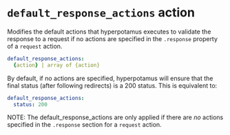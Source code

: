 # `default_response_actions` action
Modifies the default actions that hyperpotamus executes to validate the response to a request if no actions are specified in the `.response` property of a `request` action.

```YAML
default_response_actions:
  {action} | array of {action}
```

By default, if no actions are specified, hyperpotamus will ensure that the final status (after following redirects) is a 200 status. This is equivalent to:

```YAML
default_response_actions:
  status: 200
```

NOTE: The default_response_actions are only applied if there are _no_ actions specified in the `.response` section for a `request` action.
